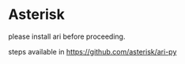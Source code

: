 # Asterisk


please install ari before proceeding.

steps available in 
https://github.com/asterisk/ari-py
